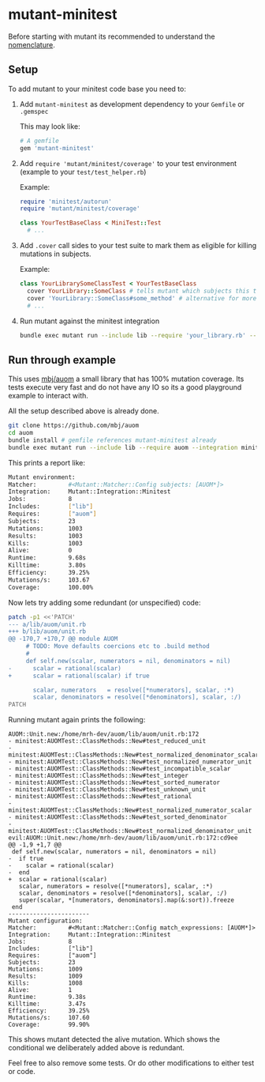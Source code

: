 mutant-minitest
===============

Before starting with mutant its recommended to understand the
[nomenclature](/docs/nomenclature.md).

## Setup

To add mutant to your minitest code base you need to:

1. Add `mutant-minitest` as development dependency to your `Gemfile` or `.gemspec`

   This may look like:

   ```ruby
   # A gemfile
   gem 'mutant-minitest'
   ```

2. Add `require 'mutant/minitest/coverage'` to your test environment (example to your `test/test_helper.rb`)

   Example:

   ```ruby
   require 'minitest/autorun'
   require 'mutant/minitest/coverage'

   class YourTestBaseClass < MiniTest::Test
     # ...
   ```

3. Add `.cover` call sides to your test suite to mark them as eligible for killing mutations in subjects.

   Example:

   ```ruby
   class YourLibrarySomeClassTest < YourTestBaseClass
     cover YourLibrary::SomeClass # tells mutant which subjects this tests should cover
     cover 'YourLibrary::SomeClass#some_method' # alternative for more fine grained control.
     # ...
   ```

4. Run mutant against the minitest integration

   ```sh
   bundle exec mutant run --include lib --require 'your_library.rb' --integration minitest -- 'YourLibrary*'
   ```

## Run through example

This uses [mbj/auom](https://github.com/mbj/auom) a small library that
has 100% mutation coverage. Its tests execute very fast and do not have any IO
so its a good playground example to interact with.

All the setup described above is already done.

```sh
git clone https://github.com/mbj/auom
cd auom
bundle install # gemfile references mutant-minitest already
bundle exec mutant run --include lib --require auom --integration minitest -- 'AUOM*'
```

This prints a report like:

```sh
Mutant environment:
Matcher:         #<Mutant::Matcher::Config subjects: [AUOM*]>
Integration:     Mutant::Integration::Minitest
Jobs:            8
Includes:        ["lib"]
Requires:        ["auom"]
Subjects:        23
Mutations:       1003
Results:         1003
Kills:           1003
Alive:           0
Runtime:         9.68s
Killtime:        3.80s
Efficiency:      39.25%
Mutations/s:     103.67
Coverage:        100.00%
```

Now lets try adding some redundant (or unspecified) code:

```sh
patch -p1 <<'PATCH'
--- a/lib/auom/unit.rb
+++ b/lib/auom/unit.rb
@@ -170,7 +170,7 @@ module AUOM
     # TODO: Move defaults coercions etc to .build method
     #
     def self.new(scalar, numerators = nil, denominators = nil)
-      scalar = rational(scalar)
+      scalar = rational(scalar) if true

       scalar, numerators   = resolve([*numerators], scalar, :*)
       scalar, denominators = resolve([*denominators], scalar, :/)
PATCH
```

Running mutant again prints the following:

```
AUOM::Unit.new:/home/mrh-dev/auom/lib/auom/unit.rb:172
- minitest:AUOMTest::ClassMethods::New#test_reduced_unit
- minitest:AUOMTest::ClassMethods::New#test_normalized_denominator_scalar
- minitest:AUOMTest::ClassMethods::New#test_normalized_numerator_unit
- minitest:AUOMTest::ClassMethods::New#test_incompatible_scalar
- minitest:AUOMTest::ClassMethods::New#test_integer
- minitest:AUOMTest::ClassMethods::New#test_sorted_numerator
- minitest:AUOMTest::ClassMethods::New#test_unknown_unit
- minitest:AUOMTest::ClassMethods::New#test_rational
- minitest:AUOMTest::ClassMethods::New#test_normalized_numerator_scalar
- minitest:AUOMTest::ClassMethods::New#test_sorted_denominator
- minitest:AUOMTest::ClassMethods::New#test_normalized_denominator_unit
evil:AUOM::Unit.new:/home/mrh-dev/auom/lib/auom/unit.rb:172:cd9ee
@@ -1,9 +1,7 @@
 def self.new(scalar, numerators = nil, denominators = nil)
-  if true
-    scalar = rational(scalar)
-  end
+  scalar = rational(scalar)
   scalar, numerators = resolve([*numerators], scalar, :*)
   scalar, denominators = resolve([*denominators], scalar, :/)
   super(scalar, *[numerators, denominators].map(&:sort)).freeze
 end
-----------------------
Mutant configuration:
Matcher:         #<Mutant::Matcher::Config match_expressions: [AUOM*]>
Integration:     Mutant::Integration::Minitest
Jobs:            8
Includes:        ["lib"]
Requires:        ["auom"]
Subjects:        23
Mutations:       1009
Results:         1009
Kills:           1008
Alive:           1
Runtime:         9.38s
Killtime:        3.47s
Efficiency:      39.25%
Mutations/s:     107.60
Coverage:        99.90%
```

This shows mutant detected the alive mutation. Which shows the conditional we deliberately added above is redundant.

Feel free to also remove some tests. Or do other modifications to either test or code.
